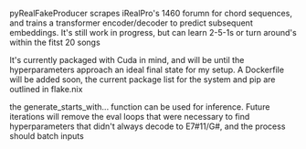 pyRealFakeProducer scrapes iRealPro's 1460 forumn for chord sequences, and trains a transformer encoder/decoder to predict subsequent embeddings. It's still work in progress, but can learn 2-5-1s or turn around's within the fitst 20 songs

It's currently packaged with Cuda in mind, and will be until the hyperparameters approach an ideal final state for my setup. A Dockerfile will be added soon, the current package list for the system and pip are outlined in flake.nix

the generate_starts_with... function can be used for inference. Future iterations will remove the eval loops that were necessary to find hyperparameters that didn't always decode to E7#11/G#, and the process should batch inputs
